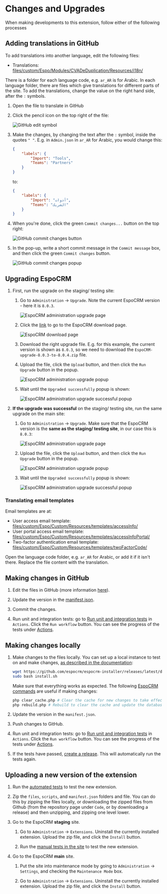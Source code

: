 # Changes and Upgrades

When making developments to this extension, follow either of the following processes


## Adding translations in GitHub

To add translations into another language, edit the following files:

- Translations: [files/custom/Espo/Modules/CVADeDuplication/Resources/i18n/](https://github.com/IFRC-Secretariat/espocrm-cva-duplicate-check/tree/main/files/custom/Espo/Modules/CVADeDuplication/Resources/i18n)

There is a folder for each language code, e.g. `ar_AR` is for Arabic. In each language folder, there are files which give translations for different parts of the site. To add the translations, change the value on the right hand side, after the `:` symbols.

1. Open the file to translate in GitHub
2. Click the pencil icon on the top right of the file:

    ![GitHub edit symbol](img/github_pencil.png)

3. Make the changes, by changing the text after the `:` symbol, inside the quotes `" "`. E.g. in `Admin.json` in `ar_AR` for Arabic, you would change this:
    ```json
    {
        "labels": {
            "Import": "Tools",
            "Teams": "Partners"
        }
    }
    ```
    to:
    ```json
    {
        "labels": {
            "Import": "أدوات",
            "Teams": "الشريك"
        }
    }
    ```
4. When you're done, click the green `Commit changes...` button on the top right:

    ![GitHub commit changes button](img/github_commit_changes_button.png)

5. In the pop-up, write a short commit message in the `Commit message` box, and then click the green `Commit changes` button.

    ![GitHub commit changes popup](img/github_commit_changes_popup.png)


## Upgrading EspoCRM

1. First, run the upgrade on the staging/ testing site:

    1. Go to `Administration` → `Upgrade`. Note the current EspoCRM version - here it is `8.0.3`.

        ![EspoCRM administration upgrade page](img/espocrm_upgrade/espocrm_administration_upgrade_page.png)

    2. Click the [link](https://www.espocrm.com/download/upgrades/) to go to the EspoCRM download page.

        ![EspoCRM download page](img/espocrm_upgrade/espocrm_download_page.png)

    3. Download the right upgrade file. E.g. for this example, the current version is shown as `8.0.3`, so we need to download the `EspoCRM-upgrade-8.0.3-to-8.0.4.zip` file.

    4. Upload the file, click the `Upload` button, and then click the `Run Upgrade` button in the popup. 

        ![EspoCRM administration upgrade popup](img/espocrm_upgrade/espocrm_administration_upgrade_popup.png)

    5. Wait until the `Upgraded successfully` popup is shown:

        ![EspoCRM administration upgrade successful popup](img/espocrm_upgrade/espocrm_administration_upgrade_successful.png)

2. **If the upgrade was successful** on the staging/ testing site, run the same upgrade on the main site:

    1. Go to `Administration` → `Upgrade`. Make sure that the EspoCRM version is the **same as the staging/ testing site**, in our case this is `8.0.3`:

        ![EspoCRM administration upgrade page](img/espocrm_upgrade/espocrm_administration_upgrade_page.png)

    2. Upload the file, click the `Upload` button, and then click the `Run Upgrade` button in the popup. 

        ![EspoCRM administration upgrade popup](img/espocrm_upgrade/espocrm_administration_upgrade_popup.png)

    3. Wait until the `Upgraded successfully` popup is shown:

        ![EspoCRM administration upgrade successful popup](img/espocrm_upgrade/espocrm_administration_upgrade_successful.png)


### Translating email templates

Email templates are at:

- User access email template: [files/custom/Espo/Custom/Resources/templates/accessInfo/](https://github.com/IFRC-Secretariat/espocrm-cva-duplicate-check/tree/main/files/custom/Espo/Custom/Resources/templates/accessInfo)
- User portal access email template: [files/custom/Espo/Custom/Resources/templates/accessInfoPortal/](https://github.com/IFRC-Secretariat/espocrm-cva-duplicate-check/tree/main/files/custom/Espo/Custom/Resources/templates/accessInfoPortal)
- Two-factor authentication email template: [files/custom/Espo/Custom/Resources/templates/twoFactorCode/](https://github.com/IFRC-Secretariat/espocrm-cva-duplicate-check/tree/main/files/custom/Espo/Custom/Resources/templates/twoFactorCode)

Open the language code folder, e.g. `ar_AR` for Arabic, or add it if it isn't there. Replace the file content with the translation. 


## Making changes in GitHub

1. Edit the files in GitHub (more information [here](https://docs.github.com/en/repositories/working-with-files/managing-files/editing-files)).

2. Update the version in the [manifest.json](https://github.com/IFRC-Secretariat/espocrm-cva-duplicate-check/blob/main/manifest.json).

3. Commit the changes.

4. Run unit and integration tests: go to [Run unit and integration tests](https://github.com/IFRC-Secretariat/espocrm-cva-duplicate-check/actions/workflows/run-tests.yml) in `Actions`. Click the `Run workflow` button. You can see the progress of the tests under [Actions](https://github.com/IFRC-Secretariat/espocrm-cva-duplicate-check/actions).


## Making changes locally

1. Make changes to the files locally. You can set up a local instance to test on and make changes, [as described in the documentation](https://docs.espocrm.com/administration/installation-by-script/):

    ```bash
    wget https://github.com/espocrm/espocrm-installer/releases/latest/download/install.sh
    sudo bash install.sh
    ```
    Make sure that everything works as expected. The following [EspoCRM commands](https://docs.espocrm.com/administration/commands/) are useful if making changes:
    ```bash
    php clear_cache.php # Clear the cache for new changes to take effect
    php rebuild.php # Rebuild to clear the cache and update the database
    ```

2. Update the version in the `manifest.json`.

3. Push changes to GitHub.

4. Run unit and integration tests: go to [Run unit and integration tests](https://github.com/IFRC-Secretariat/espocrm-cva-duplicate-check/actions/workflows/run-tests.yml) in `Actions`. Click the `Run workflow` button. You can see the progress of the tests under [Actions](https://github.com/IFRC-Secretariat/espocrm-cva-duplicate-check/actions).

5. If the tests have passed, [create a release](https://docs.github.com/en/repositories/releasing-projects-on-github/managing-releases-in-a-repository). This will automatically run the tests again.


## Uploading a new version of the extension

1. Run the [automated tests](https://github.com/IFRC-Secretariat/espocrm-cva-duplicate-check/blob/main/docs/04-testing.md#automated-testing-unit-and-integration-tests) to test the new extension.

2. Zip the `files`, `scripts`, and `manifest.json` folders and file. You can do this by zipping the files locally, or downloading the zipped files from Github (from the repository page under `Code`, or by downloading a release) and then unzipping, and zipping one level lower. 

3. Go to the EspoCRM **staging** site.

    1. Go to `Administration` → `Extensions`. Uninstall the currently installed extension. Upload the zip file, and click the `Install` button.

    4. Run the [manual tests in the site](https://github.com/IFRC-Secretariat/espocrm-cva-duplicate-check/blob/main/docs/04-testing.md#manual-testing) to test the new extension.

4. Go to the EspoCRM **main** site. 

    1. Put the site into maintenance mode by going to `Administration` → `Settings`, and checking the `Maintenance Mode` box.

    2. Go to `Administration` → `Extensions`. Uninstall the currently installed extension. Upload the zip file, and click the `Install` button.